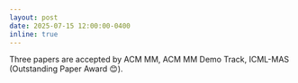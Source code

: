 ```yaml
---
layout: post
date: 2025-07-15 12:00:00-0400
inline: true
---
```


Three papers are accepted by ACM MM, ACM MM Demo Track, ICML-MAS (Outstanding Paper Award 😊).

